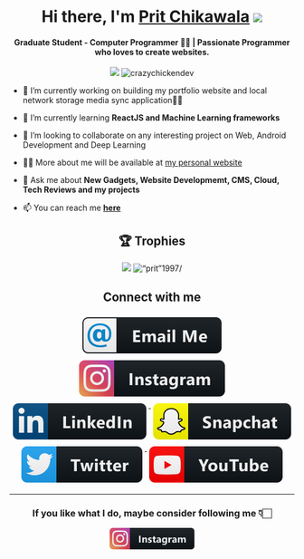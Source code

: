 
<div align="center">
   <h1 align="center">Hi there, I'm <a href="https://pritchikawala.ca/">Prit Chikawala</a> <img src="https://media.giphy.com/media/hvRJCLFzcasrR4ia7z/giphy.gif" width="25px"> </h1>
</div>
<h4 align="center"> Graduate Student - Computer Programmer 🧑‍💻 | Passionate Programmer who loves to create websites. </h4>
<p align="center"> <img src="https://komarev.com/ghpvc/?username=prit1997&logoColor=white" /> 
 <img
src="https://img.shields.io/github/followers/prit1997?style=social" alt="crazychickendev" />  

</a>
</p>


- 🔭 I’m currently working on building my portfolio website and local network storage media sync application🧑‍💻 

- 🌱 I’m currently learning **ReactJS and Machine Learning frameworks**

- 👯 I’m looking to collaborate on any interesting project on Web, Android Development and Deep Learning

- 👨‍💻 More about me will be available at
  [my personal website](https://pritchikawala.ca)

- 💬 Ask me about **New Gadgets, Website Developmemt, CMS, Cloud,
  Tech Reviews and my projects**

- 📫 You can reach me **[here](mailto:prit1997+github@gmail.com)**


<h2 align="center">🏆 Trophies</h2></a>
<p align="center">   
   <img src="https://github-profile-trophy.vercel.app/?username=prit1997&column=4&margin-w=10&margin-h=10"/> 
    <img src="https://github-readme-stats.vercel.app/api/top-langs/?username=prit1997&langs_count=4" alt=“prit”1997/> 
   

</p>

<div align="center">
   <h2> Connect with me </h2>
</div>


<p align="center">
 
  <a href="mailto:prit1997+github@gmail.com">
    <img src="svg/social/email_me.svg" alt="email_me" style="vertical-align:top; margin:6px 4px">
  </a>  

  <a href="https://instagram.com/paattel">
    <img src="svg/social/instagram.svg" alt="instagram" style="vertical-align:top; margin:6px 4px">
  </a>  

  <a href="https://www.linkedin.com/in/prit-chikawala-b8a319114/">
    <img src="svg/social/linkedin.svg" alt="linkedin" style="vertical-align:top; margin:6px 4px">
  </a>  

 <a href="https://www.snapchat.com/add/paattel">
    <img src="svg/social/snapchat.svg" alt="snapchat" style="vertical-align:top; margin:6px 4px">
  </a>  
<a href="https://twitter.com/PChikawala">
    <img src="svg/social/twitter.svg" alt="twitter" style="vertical-align:top; margin:6px 4px">
  </a>   
   <a href="https://youtube.com/channel/UCM4RwEtrVfeqZko9uJSZKtw">
    <img src="svg/streaming/youtube.svg" alt="youtube" style="vertical-align:top; margin:6px 4px">
  </a> 

</p>
<hr>

<div align="center">

<h3>If you like what I do, maybe consider following me 👇🏻</h3>

<a href="https://instagram.com/paattel" target="_blank"><img src="svg/social/instagram.svg" alt="Follow" width="150" ></a>
</div>
